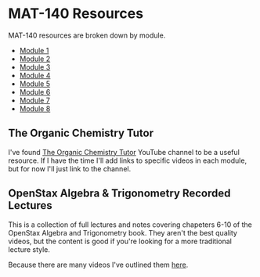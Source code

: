 # MAT-140 Resources

MAT-140 resources are broken down by module.

* [Module 1](Modules/module1.md)
* [Module 2](Modules/module2.md)
* [Module 3](Modules/module3.md)
* [Module 4](Modules/module4.md)
* [Module 5](Modules/module5.md)
* [Module 6](Modules/module6.md)
* [Module 7](Modules/module7.md)
* [Module 8](Modules/module8.md)

## The Organic Chemistry Tutor

I've found [The Organic Chemistry Tutor](https://www.youtube.com/c/TheOrganicChemistryTutor) YouTube channel to be a useful resource. If I have the time I'll add links to specific videos in each module, but for now I'll just link to the channel.

## OpenStax Algebra & Trigonometry Recorded Lectures

This is a collection of full lectures and notes covering chapeters 6-10 of the OpenStax Algebra and Trigonometry book. They aren't the best quality videos, but the content is good if you're looking for a more traditional lecture style.

Because there are many videos I've outlined them [here](openstax-lectures.md).
